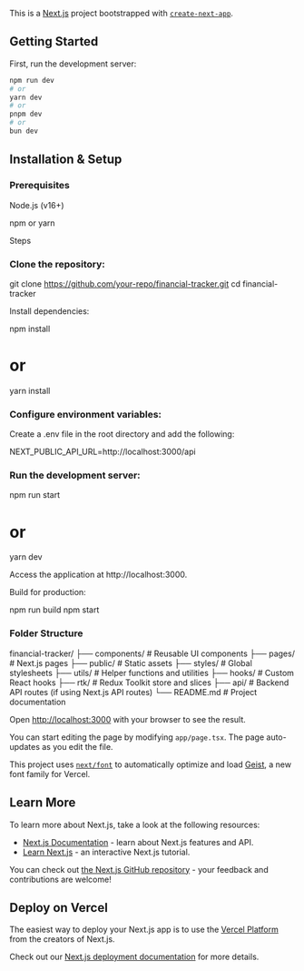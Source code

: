 This is a [Next.js](https://nextjs.org) project bootstrapped with [`create-next-app`](https://nextjs.org/docs/app/api-reference/cli/create-next-app).

## Getting Started

First, run the development server:

```bash
npm run dev
# or
yarn dev
# or
pnpm dev
# or
bun dev
```

## Installation & Setup

### Prerequisites

Node.js (v16+)

npm or yarn

Steps

### Clone the repository:

git clone https://github.com/your-repo/financial-tracker.git
cd financial-tracker

Install dependencies:

npm install
# or
yarn install

### Configure environment variables:
Create a .env file in the root directory and add the following:

NEXT_PUBLIC_API_URL=http://localhost:3000/api


### Run the development server:

npm run start
# or
yarn dev

Access the application at http://localhost:3000.

Build for production:

npm run build
npm start

### Folder Structure

financial-tracker/
├── components/         # Reusable UI components
├── pages/              # Next.js pages
├── public/             # Static assets
├── styles/             # Global stylesheets
├── utils/              # Helper functions and utilities
├── hooks/              # Custom React hooks
├── rtk/                # Redux Toolkit store and slices
├── api/                # Backend API routes (if using Next.js API routes)
└── README.md           # Project documentation



Open [http://localhost:3000](http://localhost:3000) with your browser to see the result.

You can start editing the page by modifying `app/page.tsx`. The page auto-updates as you edit the file.

This project uses [`next/font`](https://nextjs.org/docs/app/building-your-application/optimizing/fonts) to automatically optimize and load [Geist](https://vercel.com/font), a new font family for Vercel.

## Learn More

To learn more about Next.js, take a look at the following resources:

- [Next.js Documentation](https://nextjs.org/docs) - learn about Next.js features and API.
- [Learn Next.js](https://nextjs.org/learn) - an interactive Next.js tutorial.

You can check out [the Next.js GitHub repository](https://github.com/vercel/next.js) - your feedback and contributions are welcome!

## Deploy on Vercel

The easiest way to deploy your Next.js app is to use the [Vercel Platform](https://vercel.com/new?utm_medium=default-template&filter=next.js&utm_source=create-next-app&utm_campaign=create-next-app-readme) from the creators of Next.js.

Check out our [Next.js deployment documentation](https://nextjs.org/docs/app/building-your-application/deploying) for more details.
